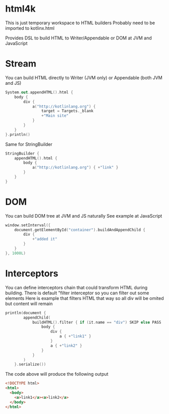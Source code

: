 # html4k
This is just temporary workspace to HTML builders
Probably need to be imported to kotlinx.html

Provides DSL to build HTML to Writer/Appendable or DOM at JVM and JavaScript

# Stream
You can build HTML directly to Writer (JVM only) or Appendable (both JVM and JS)

```kotlin
System.out.appendHTML().html {
	body {
		div {
			a("http://kotlinlang.org") {
				target = Targets._blank
				+"Main site"
			}
		}
	}
}.println()
```

Same for StringBuilder
```kotlin
StringBuilder {
    appendHTML().html {
        body {
            a("http://kotlinlang.org") { +"link" }
        }
    }
}
```

# DOM
You can build DOM tree at JVM and JS naturally
See example at JavaScript

```kotlin
window.setInterval({
    document.getElementById("container").buildAndAppendChild {
        div {
            +"added it"
        }
    }
}, 1000L)
```

# Interceptors
You can define interceptors chain that could transform HTML during building. 
There is default "filter interceptor so you can filter out some elements
Here is example that filters HTML that way so all div will be omited but content will remain

```kotlin
println(document {
		appendChild(
			buildHTML().filter { if (it.name == "div") SKIP else PASS  }.html {
				body {
					div {
						a { +"link1" }
					}
					a { +"link2" }
				}
			}
		)
	}.serialize())
```

The code above will produce the following output

```html
<!DOCTYPE html>
<html>
  <body>
    <a>link1</a><a>link2</a>
  </body>
</html>
```
